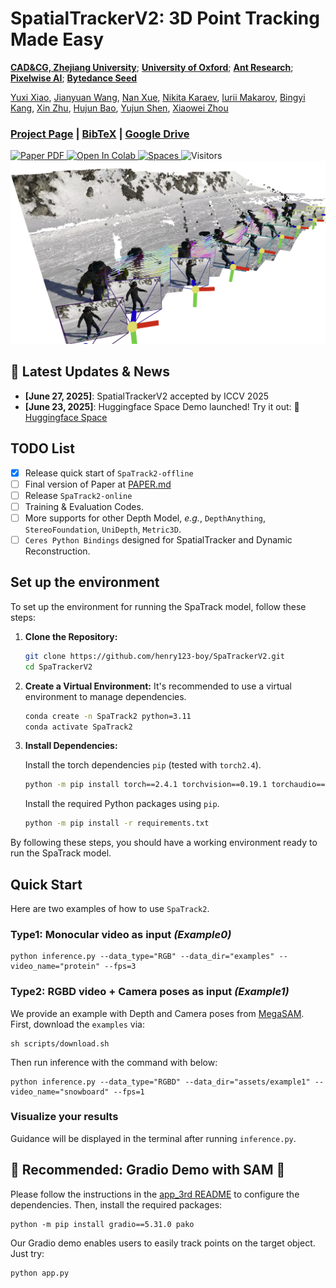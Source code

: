 # SpatialTrackerV2: 3D Point Tracking Made Easy

**[CAD&CG, Zhejiang University](https://github.com/zju3dv)**; **[University of Oxford](https://www.robots.ox.ac.uk/~vgg/)**; **[Ant Research](https://www.antresearch.com/)**; **[Pixelwise AI](http://pixelwise.ai/)**; **[Bytedance Seed](https://seed.bytedance.com/zh/)**

[Yuxi Xiao](https://henry123-boy.github.io/), [Jianyuan Wang](https://jytime.github.io/), [Nan Xue](https://xuenan.net/), [Nikita Karaev](https://nikitakaraevv.github.io/), [Iurii Makarov](https://linkedin.com/in/lvoursl), [Bingyi Kang](https://bingykang.github.io/), [Xin Zhu](https://openreview.net/profile?id=~Xing_Zhu2), [Hujun Bao](http://www.cad.zju.edu.cn/home/bao/), [Yujun Shen](https://shenyujun.github.io/), [Xiaowei Zhou](https://www.xzhou.me/)

### [Project Page](https://spatialtracker.github.io/) | [BibTeX]() | [Google Drive](https://drive.google.com/drive/u/1/folders/1GYeC639gA23N_OiytGHXTUCSYrbM0pOo?dmr=1&ec=wgc-drive-globalnav-goto) 

<!-- [Paper V1]() | [Paper V2]() | [Paper V3]() | -->

<a href="./docs/PAPER.md" target="_blank" rel="noopener noreferrer">
  <img src="https://img.shields.io/badge/Paper-VGGT" alt="Paper PDF">
</a>
<a target="_blank" href="">
  <img src="https://colab.research.google.com/assets/colab-badge.svg" alt="Open In Colab"/>
</a>
<a href="https://huggingface.co/spaces/Yuxihenry/SpatialTrackerV2">
  <img alt="Spaces" src="https://img.shields.io/badge/%F0%9F%A4%97%20Hugging%20Face-Spaces-blue">
</a>
<img alt="Visitors" src="https://visitor-badge.laobi.icu/badge?page_id=henry123-boy.SpaTrackerV2&left_color=green&right_color=red">


<img width="1100" src="./assets/teaser_1.png" />


## 📰 Latest Updates & News

- **[June 27, 2025]**: SpatialTrackerV2 accepted by ICCV 2025
- **[June 23, 2025]**: Huggingface Space Demo launched! Try it out: 🤗 [Huggingface Space](https://huggingface.co/spaces/Yuxihenry/SpatialTrackerV2)

## TODO List
   - [x] Release quick start of `SpaTrack2-offline` 
   - [ ] Final version of Paper at [PAPER.md](./docs/PAPER.md)
   - [ ] Release `SpaTrack2-online`
   - [ ] Training & Evaluation Codes.
   - [ ] More supports for other Depth Model, *e.g.*, `DepthAnything`, `StereoFoundation`, `UniDepth`, `Metric3D`.
   - [ ] `Ceres Python Bindings` designed for SpatialTracker and Dynamic Reconstruction.

## Set up the environment
To set up the environment for running the SpaTrack model, follow these steps:

1. **Clone the Repository:**
   ```bash
   git clone https://github.com/henry123-boy/SpaTrackerV2.git
   cd SpaTrackerV2
   ```

2. **Create a Virtual Environment:**
   It's recommended to use a virtual environment to manage dependencies.
   ```bash
   conda create -n SpaTrack2 python=3.11
   conda activate SpaTrack2
   ```

3. **Install Dependencies:**

   Install the torch dependencies `pip` (tested with `torch2.4`).
   ```bash
   python -m pip install torch==2.4.1 torchvision==0.19.1 torchaudio==2.4.1 --index-url https://download.pytorch.org/whl/cu124
   ```

   Install the required Python packages using `pip`.
   ```bash
   python -m pip install -r requirements.txt
   ```

By following these steps, you should have a working environment ready to run the SpaTrack model.


## Quick Start
Here are two examples of how to use `SpaTrack2`. 
### Type1: Monocular video as input *(Example0)*
```
python inference.py --data_type="RGB" --data_dir="examples" --video_name="protein" --fps=3
```

### Type2: RGBD video + Camera poses as input *(Example1)*
We provide an example with Depth and Camera poses from [MegaSAM](https://github.com/mega-sam/mega-sam). 
First, download the `examples` via:
```
sh scripts/download.sh
```   
Then run inference with the command with below:
```
python inference.py --data_type="RGBD" --data_dir="assets/example1" --video_name="snowboard" --fps=1
```  


### Visualize your results
Guidance will be displayed in the terminal after running `inference.py`.

## 🌟 Recommended: Gradio Demo with SAM 🌟
Please follow the instructions in the [app_3rd README](app_3rd/README.md) to configure the dependencies. Then, install the required packages: 
```
python -m pip install gradio==5.31.0 pako
```
Our Gradio demo enables users to easily track points on the target object. Just try:
```
python app.py
```



